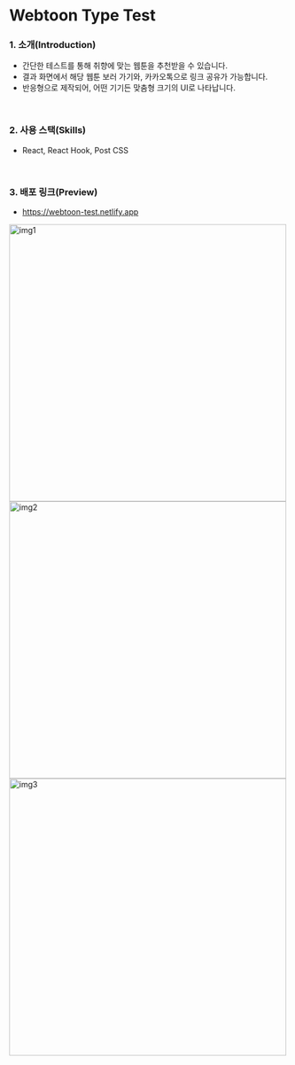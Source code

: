# Webtoon Type Test

### 1. 소개(Introduction)
- 간단한 테스트를 통해 취향에 맞는 웹툰을 추천받을 수 있습니다.
- 결과 화면에서 해당 웹툰 보러 가기와, 카카오톡으로 링크 공유가 가능합니다.
- 반응형으로 제작되어, 어떤 기기든 맞춤형 크기의 UI로 나타납니다.
</br>

### 2. 사용 스택(Skills)
- React, React Hook, Post CSS
</br>

### 3. 배포 링크(Preview)
- https://webtoon-test.netlify.app
<img src="https://user-images.githubusercontent.com/62868465/136743427-c655778a-195e-446e-b000-313ad9c0a349.jpeg" alt="img1" width="500px"/>
<img src="https://user-images.githubusercontent.com/62868465/136743441-8b51008f-2a5f-4aff-b7b4-34b29f3ac0cc.jpeg" alt="img2" width="500px"/>
<img src="https://user-images.githubusercontent.com/62868465/136743450-23615de0-e940-4ebd-9838-1b77ae67c4f2.jpeg" alt="img3" width="500px"/>
